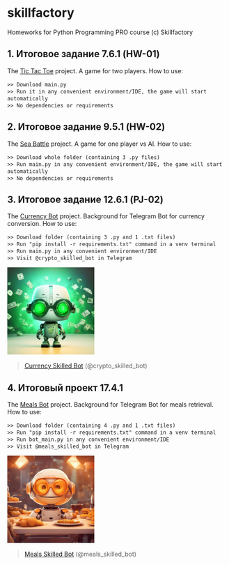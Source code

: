 # skillfactory
Homeworks for Python Programming PRO course (c) Skillfactory

## 1. Итоговое задание 7.6.1 (HW-01)

The [Tic Tac Toe](https://github.com/juliakarabasova/skillfactory/tree/main/tic_tac_toe "Tic-Tac-Toe") project. A game for two players. How to use:
```
>> Download main.py
>> Run it in any convenient environment/IDE, the game will start automatically
>> No dependencies or requirements 
```

## 2. Итоговое задание 9.5.1 (HW-02)

The [Sea Battle](https://github.com/juliakarabasova/skillfactory/tree/main/sea_battle "Sea Battle") project. A game for one player vs AI. How to use:
```
>> Download whole folder (containing 3 .py files)
>> Run main.py in any convenient environment/IDE, the game will start automatically
>> No dependencies or requirements 
```

## 3. Итоговое задание 12.6.1 (PJ-02)

The [Currency Bot](https://github.com/juliakarabasova/skillfactory/tree/main/currency_skilled_bot "Currency Bot") project. Background for Telegram Bot for currency conversion. How to use:
```
>> Download folder (containing 3 .py and 1 .txt files)
>> Run "pip install -r requirements.txt" command in a venv terminal
>> Run main.py in any convenient environment/IDE
>> Visit @crypto_skilled_bot in Telegram
```

<img src="https://github.com/juliakarabasova/skillfactory/blob/main/currency_skilled_bot/currency_botpic.jpg" width="200" height="200">

> [Currency Skilled Bot](https://t.me/crypto_skilled_bot) (@crypto_skilled_bot)

## 4. Итоговый проект 17.4.1

The [Meals Bot](https://github.com/juliakarabasova/skillfactory/tree/main/meals_skilled_bot "Meals Bot") project. Background for Telegram Bot for meals retrieval. How to use:
```
>> Download folder (containing 4 .py and 1 .txt files)
>> Run "pip install -r requirements.txt" command in a venv terminal
>> Run bot_main.py in any convenient environment/IDE
>> Visit @meals_skilled_bot in Telegram
```

<img src="https://github.com/juliakarabasova/skillfactory/blob/main/meals_skilled_bot/meals_botpic.jpg" width="200" height="200">

> [Meals Skilled Bot](https://t.me/meals_skilled_bot) (@meals_skilled_bot)
